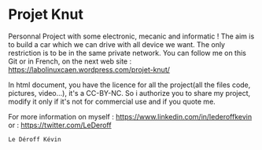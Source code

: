 Projet Knut
===========

Personnal Project with some electronic, mecanic and informatic !
The aim is to build a car which we can drive with all device we want.
The only restriction is to be in the same private network.
You can follow me on this Git or in French, on the next web site : https://labolinuxcaen.wordpress.com/projet-knut/

In html document, you have the licence for all the project(all the files code, pictures, video...), it's a CC-BY-NC.
So i authorize you to share my project, modify it only if it's not for commercial use and if you quote me.

For more information on myself : https://www.linkedin.com/in/lederoffkevin
or : https://twitter.com/LeDeroff

	Le Déroff Kévin
